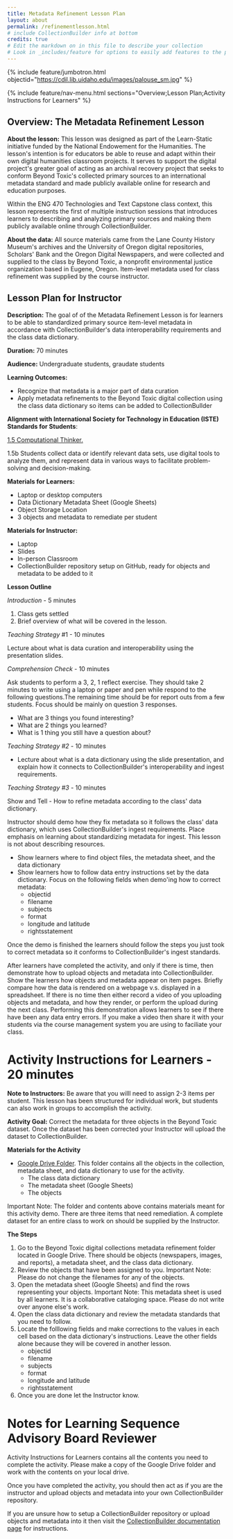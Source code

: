 ```yaml
---
title: Metadata Refinement Lesson Plan
layout: about
permalink: /refinementlesson.html
# include CollectionBuilder info at bottom
credits: true
# Edit the markdown on in this file to describe your collection
# Look in _includes/feature for options to easily add features to the page
---
```


{% include feature/jumbotron.html objectid="https://cdil.lib.uidaho.edu/images/palouse_sm.jpg" %}

{% include feature/nav-menu.html sections="Overview;Lesson Plan;Activity Instructions for Learners" %}

## Overview: The Metadata Refinement Lesson
**About the lesson:** This lesson was designed as part of the Learn-Static initiative funded by the National Endowement for the Humanities. The lesson's intention is for educators be able to reuse and adapt within their own digital humanities classroom projects. It serves to support the digital project's greater goal of acting as an archival recovery project that seeks to conform Beyond Toxic's collected primary sources to an international metadata standard and made publicly available online for research and education purposes. 

Within the ENG 470 Technologies and Text Capstone class context, this lesson represents the first of multiple instruction sessions that introduces learners to describing and analyzing primary sources and making them publicly available online through CollectionBuilder. 

**About the data:** All source materials came from the Lane County History Museum's archives and the University of Oregon digital repositories, Scholars' Bank and the Oregon Digital Newspapers, and were collected and supplied to the class by Beyond Toxic, a nonprofit environmental justice organization based in Eugene, Oregon. Item-level metadata used for class refinement was supplied by the course instructor.

## Lesson Plan for Instructor
**Description:** The goal of of the Metadata Refinement Lesson is for learners to be able to standardized primary source item-level metadata in accordance with CollectionBuilder's data interoperability requirements and the class data dictionary.

**Duration:** 70 minutes

**Audience:** Undergraduate students, graudate students

**Learning Outcomes:**
- Recognize that metadata is a major part of data curation
- Apply metadata refinements to the Beyond Toxic digital collection using the class data dictionary so items can be added to CollectionBullder

**Alignment with International Society for Technology in Education (ISTE) Standards for Students**:

[1.5 Computational Thinker.](https://www.iste.org/standards/iste-standards-for-students) 

1.5b Students collect data or identify relevant data sets, use digital tools to analyze them, and represent data in various ways to facilitate problem-solving and decision-making.

**Materials for Learners:** 
- Laptop or desktop computers
- Data Dictionary Metadata Sheet (Google Sheets)
- Object Storage Location
- 3 objects and metadata to remediate per student
    
**Materials for Instructor:**
- Laptop
- Slides
- In-person Classroom
- CollectionBuilder repository setup on GitHub, ready for objects and metadata to be added to it

**Lesson Outline**

*Introduction* - 5 minutes
1. Class gets settled
2. Brief overview of what will be covered in the lesson. 

*Teaching Strategy* #1 - 10 minutes

Lecture about what is data curation and interoperability using the presentation slides.

*Comprehension Check* - 10 minutes

Ask students to perform a 3, 2, 1 reflect exercise. They should take 2 minutes to write using a laptop or paper and pen while respond to the following questions.The remaining time should be for report outs from a few students. Focus should be mainly on question 3 responses.
- What are 3 things you found interesting?
- What are 2 things you learned?
- What is 1 thing you still have a question about?

*Teaching Strategy #2* - 10 minutes

- Lecture about what is a data dictionary using the slide presentation, and explain how it connects to CollectionBuilder's interoperability and ingest requirements.

*Teaching Strategy #3* - 10 minutes

Show and Tell - How to refine metadata according to the class' data dictionary.

Instructor should demo how they fix metadata so it follows the class' data dictionary, which uses CollectionBuilder's ingest requirements. Place emphasis on learning about standardizing metadata for ingest. This lesson is not about describing resources.

- Show learners where to find object files, the metadata sheet, and the data dictionary
- Show learners how to follow data entry instructions set by the data dictionary. Focus on the following fields when demo'ing how to correct metadata:
    - objectid
    - filename
    - subjects
    - format
    - longitude and latitude
    - rightsstatement

Once the demo is finished the learners should follow the steps you just took to correct metadata so it conforms to CollectionBuilder's ingest standards.

After learners have completed the activity, and only if there is time, then demonstrate how to upload objects and metadata into CollectionBuilder. Show the learners how objects and metadata appear on item pages. Briefly compare how the data is rendered on a webpage v.s. displayed in a spreadsheet. If there is no time then either record a video of you uploading objects and metadata, and how they render, or perform the upload during the next class. Performing this demonstration allows learners to see if there have been any data entry errors. If you make a video then share it with your students via the course management system you are using to faciliate your class.

# Activity Instructions for Learners - 20 minutes
**Note to Instructors:** Be aware that you willl need to assign 2-3 items per student. This lesson has been structured for individual work, but students can also work in groups to accomplish the activity.

**Activity Goal:** Correct the metadata for three objects in the Beyond Toxic dataset. Once the dataset has been corrected your Instructor will upload the dataset to CollectionBuilder.

**Materials for the Activity**
- [Google Drive Folder](https://drive.google.com/drive/folders/1bopMHqUv2hCE3TVZoARPE7maPN4oQOsF?usp=sharing). This folder contains all the objects in the collection, metadata sheet, and data dictionary to use for the activity.
    - The class data dictionary
    - The metadata sheet (Google Sheets)
    - The objects

Important Note: The folder and contents above contains materials meant for this activity demo. There are three items that need remediation. A complete dataset for an entire class to work on should be supplied by the Instructor.

**The Steps**
1. Go to the Beyond Toxic digital collections metadata refinement folder located in Google Drive. There should be objects (newspapers, images, and reports), a metadata sheet, and the class data dictionary.
2. Review the objects that have been assigned to you. Important Note: Please do not change the filenames for any of the objects.
3. Open the metadata sheet (Google Sheets) and find the rows representing your objects. Important Note: This metadata sheet is used by all learners. It is a collaborative cataloging space. Please do not write over anyone else's work.
4. Open the class data dictionary and review the metadata standards that you need to follow.
5. Locate the folllowing fields and make corrections to the values in each cell based on the data dictionary's instructions. Leave the other fields alone because they will be covered in another lesson.
    - objectid
    - filename
    - subjects
    - format
    - longitude and latitude
    - rightsstatement
6. Once you are done let the Instructor know.

# Notes for Learning Sequence Advisory Board Reviewer
Activity Instructions for Learners contains all the contents you need to complete the activity. Please make a copy of the Google Drive folder and work with the contents on your local drive.

Once you have completed the activity, you should then act as if you are the instructor and upload objects and metadata into your own CollectionBuilder repository. 

If you are unsure how to setup a CollectionBuilder repository or upload objects and metadata into it then visit the [CollectionBuilder documentation page](https://collectionbuilder.github.io/cb-docs/) for instructions.